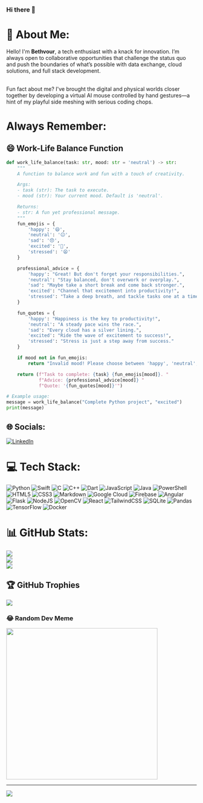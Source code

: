 ### Hi there 👋

# 💫 About Me:

Hello! I'm **Bethvour**, a tech enthusiast with a knack for innovation. I’m always open to collaborative opportunities that challenge the status quo and push the boundaries of what’s possible with data exchange, cloud solutions, and full stack development.

<br>Fun fact about me? I've brought the digital and physical worlds closer together by developing a virtual AI mouse controlled by hand gestures—a hint of my playful side meshing with serious coding chops.<br>

# Always Remember:

## 😄 Work-Life Balance Function

```python
def work_life_balance(task: str, mood: str = 'neutral') -> str:
    """
    A function to balance work and fun with a touch of creativity.

    Args:
    - task (str): The task to execute.
    - mood (str): Your current mood. Default is 'neutral'.

    Returns:
    - str: A fun yet professional message.
    """
    fun_emojis = {
        'happy': '😄',
        'neutral': '😐',
        'sad': '😞',
        'excited': '🤩',
        'stressed': '😫'
    }

    professional_advice = {
        'happy': "Great! But don't forget your responsibilities.",
        'neutral': "Stay balanced, don't overwork or overplay.",
        'sad': "Maybe take a short break and come back stronger.",
        'excited': "Channel that excitement into productivity!",
        'stressed': "Take a deep breath, and tackle tasks one at a time."
    }

    fun_quotes = {
        'happy': "Happiness is the key to productivity!",
        'neutral': "A steady pace wins the race.",
        'sad': "Every cloud has a silver lining.",
        'excited': "Ride the wave of excitement to success!",
        'stressed': "Stress is just a step away from success."
    }

    if mood not in fun_emojis:
        return "Invalid mood! Please choose between 'happy', 'neutral', 'sad', 'excited', or 'stressed'."

    return (f"Task to complete: {task} {fun_emojis[mood]}. "
            f"Advice: {professional_advice[mood]} "
            f"Quote: '{fun_quotes[mood]}'")

# Example usage:
message = work_life_balance("Complete Python project", "excited")
print(message)

```


## 🌐 Socials:
 [![LinkedIn](https://img.shields.io/badge/LinkedIn-%230077B5.svg?logo=linkedin&logoColor=white)](https://www.linkedin.com/in/bethvour-chike/) 

# 💻 Tech Stack:
![Python](https://img.shields.io/badge/python-3670A0?style=for-the-badge&logo=python&logoColor=ffdd54) ![Swift](https://img.shields.io/badge/swift-F54A2A?style=for-the-badge&logo=swift&logoColor=white) ![C](https://img.shields.io/badge/c-%2300599C.svg?style=for-the-badge&logo=c&logoColor=white) ![C++](https://img.shields.io/badge/c++-%2300599C.svg?style=for-the-badge&logo=c%2B%2B&logoColor=white) ![Dart](https://img.shields.io/badge/dart-%230175C2.svg?style=for-the-badge&logo=dart&logoColor=white) ![JavaScript](https://img.shields.io/badge/javascript-%23323330.svg?style=for-the-badge&logo=javascript&logoColor=%23F7DF1E) ![Java](https://img.shields.io/badge/java-%23ED8B00.svg?style=for-the-badge&logo=openjdk&logoColor=white) ![PowerShell](https://img.shields.io/badge/PowerShell-%235391FE.svg?style=for-the-badge&logo=powershell&logoColor=white) ![HTML5](https://img.shields.io/badge/html5-%23E34F26.svg?style=for-the-badge&logo=html5&logoColor=white) ![CSS3](https://img.shields.io/badge/css3-%231572B6.svg?style=for-the-badge&logo=css3&logoColor=white) ![Markdown](https://img.shields.io/badge/markdown-%23000000.svg?style=for-the-badge&logo=markdown&logoColor=white) ![Google Cloud](https://img.shields.io/badge/GoogleCloud-%234285F4.svg?style=for-the-badge&logo=google-cloud&logoColor=white) ![Firebase](https://img.shields.io/badge/firebase-%23039BE5.svg?style=for-the-badge&logo=firebase) ![Angular](https://img.shields.io/badge/angular-%23DD0031.svg?style=for-the-badge&logo=angular&logoColor=white) ![Flask](https://img.shields.io/badge/flask-%23000.svg?style=for-the-badge&logo=flask&logoColor=white) ![NodeJS](https://img.shields.io/badge/node.js-6DA55F?style=for-the-badge&logo=node.js&logoColor=white) ![OpenCV](https://img.shields.io/badge/opencv-%23white.svg?style=for-the-badge&logo=opencv&logoColor=white) ![React](https://img.shields.io/badge/react-%2320232a.svg?style=for-the-badge&logo=react&logoColor=%2361DAFB) ![TailwindCSS](https://img.shields.io/badge/tailwindcss-%2338B2AC.svg?style=for-the-badge&logo=tailwind-css&logoColor=white) ![SQLite](https://img.shields.io/badge/sqlite-%2307405e.svg?style=for-the-badge&logo=sqlite&logoColor=white) ![Pandas](https://img.shields.io/badge/pandas-%23150458.svg?style=for-the-badge&logo=pandas&logoColor=white) ![TensorFlow](https://img.shields.io/badge/TensorFlow-%23FF6F00.svg?style=for-the-badge&logo=TensorFlow&logoColor=white) ![Docker](https://img.shields.io/badge/docker-%230db7ed.svg?style=for-the-badge&logo=docker&logoColor=white)
# 📊 GitHub Stats:
![](https://github-readme-stats.vercel.app/api?username=bethvourc&theme=dark&hide_border=false&include_all_commits=false&count_private=false)<br/>
![](https://github-readme-streak-stats.herokuapp.com/?user=bethvourc&theme=dark&hide_border=false)<br/>
![](https://github-readme-stats.vercel.app/api/top-langs/?username=bethvourc&theme=dark&hide_border=false&include_all_commits=false&count_private=false&layout=compact)

## 🏆 GitHub Trophies
![](https://github-profile-trophy.vercel.app/?username=bethvourc&theme=radical&no-frame=false&no-bg=true&margin-w=4)

### 😂 Random Dev Meme
<img src='https://randommeme-five.vercel.app/' style="height: 400px;"/>

---
[![](https://visitcount.itsvg.in/api?id=bethvourc&icon=0&color=0)](https://visitcount.itsvg.in)

